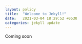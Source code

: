 ```yaml
---
layout: policy
title:  "Welcome to Jekyll!"
date:   2021-03-04 18:29:52 +0530
categories: jekyll update
---
```


Coming soon
